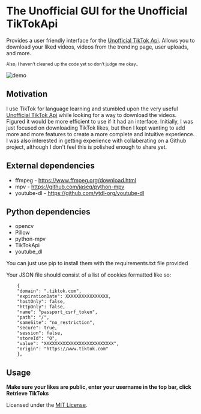 # The Unofficial GUI for the Unofficial TikTokApi

Provides a user friendly interface for the [Unofficial TikTok Api](https://github.com/davidteather/TikTok-Api). Allows you to download your liked videos, videos from the trending page, user uploads, and more.



<sup>Also, I haven't cleaned up the code yet so don't judge me okay.. </sup>

![demo](https://github.com/DeeFrancois/tiktok-scraper-gui/blob/main/DocumentationImages/demo.gif)

## Motivation
I use TikTok for language learning and stumbled upon the very useful [Unofficial TikTok Api](https://github.com/davidteather/TikTok-Api) while looking for a way to download the videos. Figured it would be more efficient to use if it had an interface. Initially, I was just focused on downloading TikTok likes, but then I kept wanting to add more and more features to create a more complete and intuitive experience. I was also interested in getting experience with collaberating on a Github project, although I don't feel this is polished enough to share yet.

## External dependencies
- ffmpeg - https://www.ffmpeg.org/download.html
- mpv - https://github.com/jaseg/python-mpv
- youtube-dl - https://github.com/ytdl-org/youtube-dl

## Python dependencies
- opencv
- Pillow
- python-mpv
- TikTokApi
- youtube_dl

You can just use pip to install them with the requirements.txt file provided



Your JSON file should consist of a list of cookies formatted like so:
```
    {
    "domain": ".tiktok.com",
    "expirationDate": XXXXXXXXXXXXXXXX,
    "hostOnly": false,
    "httpOnly": false,
    "name": "passport_csrf_token",
    "path": "/",
    "sameSite": "no_restriction",
    "secure": true,
    "session": false,
    "storeId": "0",
    "value": "XXXXXXXXXXXXXXXXXXXXXXXXXX",
    "origin": "https://www.tiktok.com"
    },
```

## Usage

**Make sure your likes are public, enter your username in the top bar, click Retrieve TikToks**




Licensed under the [MIT License](LICENSE).

